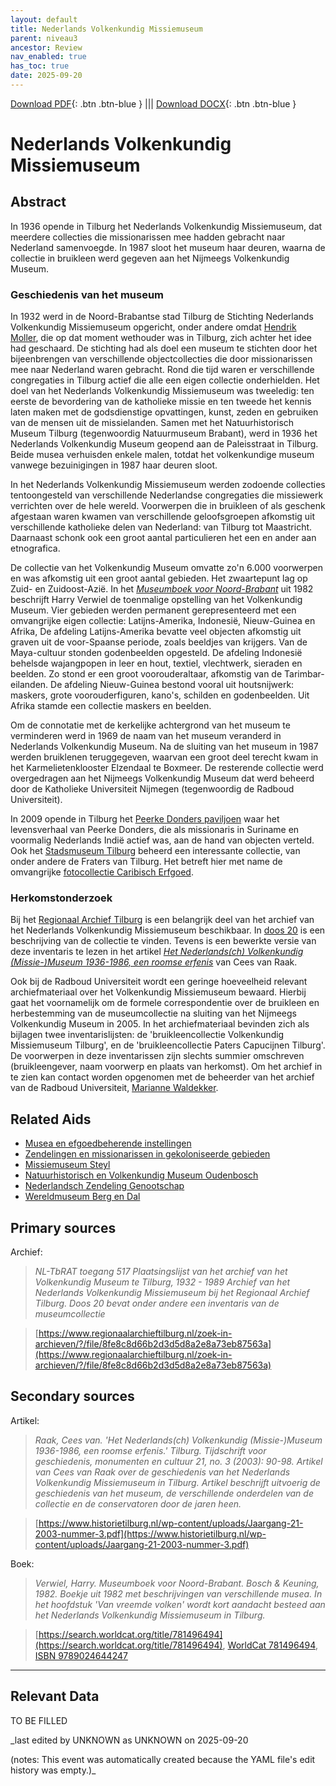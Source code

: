 ```yaml
---
layout: default
title: Nederlands Volkenkundig Missiemuseum
parent: niveau3
ancestor: Review
nav_enabled: true
has_toc: true
date: 2025-09-20
--- 
```



[Download PDF](https://raw.githubusercontent.com/colonial-heritage/research-guides-dev/refs/heads/main/EXPORTS/review/PDF/niveau3/Dutch/MissiemuseumTilburg.pdf){: .btn .btn-blue } |||    [Download DOCX](https://raw.githubusercontent.com/colonial-heritage/research-guides-dev/refs/heads/main/EXPORTS/review/DOCX/niveau3/Dutch/MissiemuseumTilburg.docx){: .btn .btn-blue }


# Nederlands Volkenkundig Missiemuseum


## Abstract

In 1936 opende in Tilburg het Nederlands Volkenkundig Missiemuseum, dat meerdere collecties die missionarissen mee hadden gebracht naar Nederland samenvoegde. In 1987 sloot het museum haar deuren, waarna de collectie in bruikleen werd gegeven aan het Nijmeegs Volkenkundig Museum.

### Geschiedenis van het museum

In 1932 werd in de Noord-Brabantse stad Tilburg de Stichting Nederlands Volkenkundig Missiemuseum opgericht, onder andere omdat [Hendrik Moller](http://www.wikidata.org/entity/Q3282628), die op dat moment wethouder was in Tilburg, zich achter het idee had geschaard. De stichting had als doel een museum te stichten door het bijeenbrengen van verschillende objectcollecties die door missionarissen mee naar Nederland waren gebracht. Rond die tijd waren er verschillende congregaties in Tilburg actief die alle een eigen collectie onderhielden. Het doel van het Nederlands Volkenkundig Missiemuseum was tweeledig: ten eerste de bevordering van de katholieke missie en ten tweede het kennis laten maken met de godsdienstige opvattingen, kunst, zeden en gebruiken van de mensen uit de missielanden. Samen met het Natuurhistorisch Museum Tilburg (tegenwoordig Natuurmuseum Brabant), werd in 1936 het Nederlands Volkenkundig Museum geopend aan de Paleisstraat in Tilburg. Beide musea verhuisden enkele malen, totdat het volkenkundige museum vanwege bezuinigingen in 1987 haar deuren sloot. 

In het Nederlands Volkenkundig Missiemuseum werden zodoende collecties tentoongesteld van verschillende Nederlandse congregaties die missiewerk verrichten over de hele wereld. Voorwerpen die in bruikleen of als geschenk afgestaan waren kwamen van verschillende geloofsgroepen afkomstig uit verschillende katholieke delen van Nederland: van Tilburg tot Maastricht. Daarnaast schonk ook een groot aantal particulieren het een en ander aan etnografica.

De collectie van het Volkenkundig Museum omvatte zo'n 6.000 voorwerpen en was afkomstig uit een groot aantal gebieden. Het zwaartepunt lag op Zuid- en Zuidoost-Azië. In het _[Museumboek voor Noord-Brabant](https://search.worldcat.org/title/781496494)_ uit 1982 beschrijft Harry Verwiel de toenmalige opstelling van het Volkenkundig Museum. Vier gebieden werden permanent gerepresenteerd met een omvangrijke eigen collectie: Latijns-Amerika, Indonesië, Nieuw-Guinea en Afrika, De afdeling Latijns-Amerika bevatte veel objecten afkomstig uit graven uit de voor-Spaanse periode, zoals beeldjes van krijgers. Van de Maya-cultuur stonden godenbeelden opgesteld. De afdeling Indonesië behelsde wajangpopen in leer en hout, textiel, vlechtwerk, sieraden en beelden. Zo stond er een groot voorouderaltaar, afkomstig van de Tarimbar-eilanden. De afdeling Nieuw-Guinea bestond vooral uit houtsnijwerk: maskers, grote voorouderfiguren, kano's, schilden en godenbeelden. Uit Afrika stamde een collectie maskers en beelden.

Om de connotatie met de kerkelijke achtergrond van het museum te verminderen werd in 1969 de naam van het museum veranderd in Nederlands Volkenkundig Museum. Na de sluiting van het museum in 1987 werden bruiklenen teruggegeven, waarvan een groot deel terecht kwam in het Karmelietenklooster Elzendaal te Boxmeer. De resterende collectie werd overgedragen aan het Nijmeegs Volkenkundig Museum dat werd beheerd door de Katholieke Universiteit Nijmegen (tegenwoordig de Radboud Universiteit).

In 2009 opende in Tilburg het [Peerke Donders paviljoen](https://www.peerkedonders.nl/het-park/het-paviljoen/) waar het levensverhaal van Peerke Donders, die als missionaris in Suriname en voormalig Nederlands Indië actief was, aan de hand van objecten verteld. Ook het [Stadsmuseum Tilburg](https://stadsmuseumtilburg.nl/) beheerd een interessante collectie, van onder andere de Fraters van Tilburg. Het betreft hier met name de omvangrijke [fotocollectie Caribisch Erfgoed](https://stadsmuseumtilburg.nl/collecties?query=*:*&qf%5b%5d=tib_collectionPart_facet:Foto%27s%20Caribisch%20Erfgoed).

### Herkomstonderzoek

Bij het [Regionaal Archief Tilburg](https://www.regionaalarchieftilburg.nl/zoek-in-archieven/?/file/8fe8c8d66b2d3d5d8a2e8a73eb87563a) is een belangrijk deel van het archief van het Nederlands Volkenkundig Missiemuseum beschikbaar. In [doos 20](https://www.regionaalarchieftilburg.nl/zoek-in-archieven/?/file/c091036b8eae3d8988acad3a19374ebc) is een beschrijving van de collectie te vinden. Tevens is een bewerkte versie van deze inventaris te lezen in het artikel _[Het Nederlands(ch) Volkenkundig (Missie-)Museum 1936-1986, een roomse erfenis](https://www.historietilburg.nl/wp-content/uploads/Jaargang-21-2003-nummer-3.pdf)_ van Cees van Raak. 

Ook bij de Radboud Universiteit wordt een geringe hoeveelheid relevant archiefmateriaal over het Volkenkundig Missiemuseum bewaard. Hierbij gaat het voornamelijk om de formele correspondentie over de bruikleen en herbestemming van de museumcollectie na sluiting van het Nijmeegs Volkenkundig Museum in 2005. In het archiefmateriaal bevinden zich als bijlagen twee inventarislijsten: de 'bruikleencollectie Volkenkundig Missiemuseum Tilburg', en de 'bruikleencollectie Paters Capucijnen Tilburg'. De voorwerpen in deze inventarissen zijn slechts summier omschreven (bruikleengever, naam voorwerp en plaats van herkomst). Om het archief in te zien kan contact worden opgenomen met de beheerder van het archief van de Radboud Universiteit, [Marianne Waldekker](mailto:marianne.waldekker@ru.nl).


## Related Aids

 - [Musea en efgoedbeherende instellingen](niveau2/Dutch/Museum_20250113.yml)  
 - [Zendelingen en missionarissen in gekoloniseerde gebieden](niveau2/Dutch/ChristianMission_20240326.yml)  
 - [Missiemuseum Steyl](published/niveau3/Dutch/MissiemuseumSteyl_20241021.yml)  
 - [Natuurhistorisch en Volkenkundig Museum Oudenbosch](niveau3/Dutch/MOudenbosch_20250603.yml)  
 - [Nederlandsch Zendeling Genootschap](niveau3/Dutch/NZG_20240314.yml)  
 - [Wereldmuseum Berg en Dal](niveau3/Dutch/WMBergEnDal_20241001.yml)  

## Primary sources

Archief:
  > *NL-TbRAT toegang 517 Plaatsingslijst van het archief van het Volkenkundig Museum te Tilburg, 1932 - 1989*
  > _Archief van het Nederlands Volkenkundig Missiemuseum bij het Regionaal Archief Tilburg. Doos 20 bevat onder andere een inventaris van de museumcollectie_  

  > [https://www.regionaalarchieftilburg.nl/zoek-in-archieven/?/file/8fe8c8d66b2d3d5d8a2e8a73eb87563a](https://www.regionaalarchieftilburg.nl/zoek-in-archieven/?/file/8fe8c8d66b2d3d5d8a2e8a73eb87563a)

## Secondary sources

Artikel:
  > *Raak, Cees van. 'Het Nederlands(ch) Volkenkundig (Missie-)Museum 1936-1986, een roomse erfenis.' Tilburg. Tijdschrift voor geschiedenis, monumenten en cultuur 21, no. 3 (2003): 90-98.*
  > _Artikel van Cees van Raak over de geschiedenis van het Nederlands Volkenkundig Missiemuseum in Tilburg. Artikel beschrijft uitvoerig de geschiedenis van het museum, de verschillende onderdelen van de collectie en de conservatoren door de jaren heen._  

  > [https://www.historietilburg.nl/wp-content/uploads/Jaargang-21-2003-nummer-3.pdf](https://www.historietilburg.nl/wp-content/uploads/Jaargang-21-2003-nummer-3.pdf)

Boek:
  > *Verwiel, Harry. Museumboek voor Noord-Brabant. Bosch & Keuning, 1982.*
  > _Boekje uit 1982 met beschrijvingen van verschillende musea. In het hoofdstuk 'Van vreemde volken' wordt kort aandacht besteed aan het Nederlands Volkenkundig Missiemuseum in Tilburg._  

  > [https://search.worldcat.org/title/781496494](https://search.worldcat.org/title/781496494), [WorldCat 781496494](https://search.worldcat.org/title/781496494), [ISBN 9789024644247](https://isbnsearch.org/isbn/9789024644247)



---
## Relevant Data 
TO BE FILLED

_last edited by UNKNOWN as UNKNOWN on 2025-09-20

(notes: This event was automatically created because the YAML file's edit history was empty.)_
        